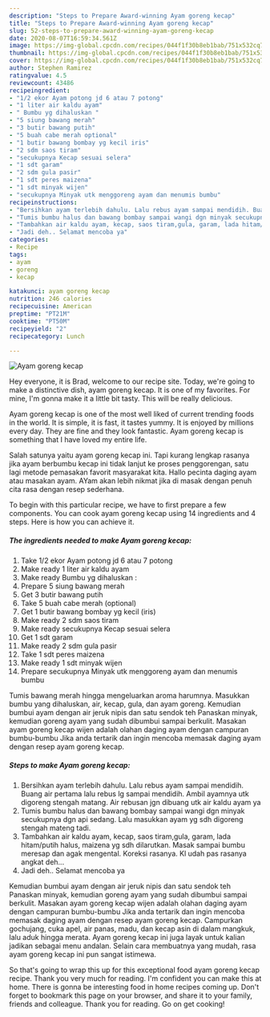 ```yaml
---
description: "Steps to Prepare Award-winning Ayam goreng kecap"
title: "Steps to Prepare Award-winning Ayam goreng kecap"
slug: 52-steps-to-prepare-award-winning-ayam-goreng-kecap
date: 2020-08-07T16:59:34.561Z
image: https://img-global.cpcdn.com/recipes/044f1f30b8eb1bab/751x532cq70/ayam-goreng-kecap-foto-resep-utama.jpg
thumbnail: https://img-global.cpcdn.com/recipes/044f1f30b8eb1bab/751x532cq70/ayam-goreng-kecap-foto-resep-utama.jpg
cover: https://img-global.cpcdn.com/recipes/044f1f30b8eb1bab/751x532cq70/ayam-goreng-kecap-foto-resep-utama.jpg
author: Stephen Ramirez
ratingvalue: 4.5
reviewcount: 43486
recipeingredient:
- "1/2 ekor Ayam potong jd 6 atau 7 potong"
- "1 liter air kaldu ayam"
- " Bumbu yg dihaluskan "
- "5 siung bawang merah"
- "3 butir bawang putih"
- "5 buah cabe merah optional"
- "1 butir bawang bombay yg kecil iris"
- "2 sdm saos tiram"
- "secukupnya Kecap sesuai selera"
- "1 sdt garam"
- "2 sdm gula pasir"
- "1 sdt peres maizena"
- "1 sdt minyak wijen"
- "secukupnya Minyak utk menggoreng ayam dan menumis bumbu"
recipeinstructions:
- "Bersihkan ayam terlebih dahulu. Lalu rebus ayam sampai mendidih. Buang air pertama lalu rebus lg sampai mendidih. Ambil ayamnya utk digoreng stengah matang. Air rebusan jgn dibuang utk air kaldu ayam ya"
- "Tumis bumbu halus dan bawang bombay sampai wangi dgn minyak secukupnya dgn api sedang. Lalu masukkan ayam yg sdh digoreng stengah mateng tadi."
- "Tambahkan air kaldu ayam, kecap, saos tiram,gula, garam, lada hitam/putih halus, maizena yg sdh dilarutkan. Masak sampai bumbu meresap dan agak mengental. Koreksi rasanya. Kl udah pas rasanya angkat deh..."
- "Jadi deh.. Selamat mencoba ya"
categories:
- Recipe
tags:
- ayam
- goreng
- kecap

katakunci: ayam goreng kecap 
nutrition: 246 calories
recipecuisine: American
preptime: "PT21M"
cooktime: "PT50M"
recipeyield: "2"
recipecategory: Lunch

---
```



![Ayam goreng kecap](https://img-global.cpcdn.com/recipes/044f1f30b8eb1bab/751x532cq70/ayam-goreng-kecap-foto-resep-utama.jpg)

Hey everyone, it is Brad, welcome to our recipe site. Today, we're going to make a distinctive dish, ayam goreng kecap. It is one of my favorites. For mine, I'm gonna make it a little bit tasty. This will be really delicious.

Ayam goreng kecap is one of the most well liked of current trending foods in the world. It is simple, it is fast, it tastes yummy. It is enjoyed by millions every day. They are fine and they look fantastic. Ayam goreng kecap is something that I have loved my entire life.

Salah satunya yaitu ayam goreng kecap ini. Tapi kurang lengkap rasanya jika ayam berbumbu kecap ini tidak lanjut ke proses penggorengan, satu lagi metode pemasakan favorit masyarakat kita. Hallo pecinta daging ayam atau masakan ayam. AYam akan lebih nikmat jika di masak dengan penuh cita rasa dengan resep sederhana.


To begin with this particular recipe, we have to first prepare a few components. You can cook ayam goreng kecap using 14 ingredients and 4 steps. Here is how you can achieve it.

<!--inarticleads1-->

##### The ingredients needed to make Ayam goreng kecap:

1. Take 1/2 ekor Ayam potong jd 6 atau 7 potong
1. Make ready 1 liter air kaldu ayam
1. Make ready  Bumbu yg dihaluskan :
1. Prepare 5 siung bawang merah
1. Get 3 butir bawang putih
1. Take 5 buah cabe merah (optional)
1. Get 1 butir bawang bombay yg kecil (iris)
1. Make ready 2 sdm saos tiram
1. Make ready secukupnya Kecap sesuai selera
1. Get 1 sdt garam
1. Make ready 2 sdm gula pasir
1. Take 1 sdt peres maizena
1. Make ready 1 sdt minyak wijen
1. Prepare secukupnya Minyak utk menggoreng ayam dan menumis bumbu


Tumis bawang merah hingga mengeluarkan aroma harumnya. Masukkan bumbu yang dihaluskan, air, kecap, gula, dan ayam goreng. Kemudian bumbui ayam dengan air jeruk nipis dan satu sendok teh Panaskan minyak, kemudian goreng ayam yang sudah dibumbui sampai berkulit. Masakan ayam goreng kecap wijen adalah olahan daging ayam dengan campuran bumbu-bumbu Jika anda tertarik dan ingin mencoba memasak daging ayam dengan resep ayam goreng kecap. 

<!--inarticleads2-->

##### Steps to make Ayam goreng kecap:

1. Bersihkan ayam terlebih dahulu. Lalu rebus ayam sampai mendidih. Buang air pertama lalu rebus lg sampai mendidih. Ambil ayamnya utk digoreng stengah matang. Air rebusan jgn dibuang utk air kaldu ayam ya
1. Tumis bumbu halus dan bawang bombay sampai wangi dgn minyak secukupnya dgn api sedang. Lalu masukkan ayam yg sdh digoreng stengah mateng tadi.
1. Tambahkan air kaldu ayam, kecap, saos tiram,gula, garam, lada hitam/putih halus, maizena yg sdh dilarutkan. Masak sampai bumbu meresap dan agak mengental. Koreksi rasanya. Kl udah pas rasanya angkat deh...
1. Jadi deh.. Selamat mencoba ya


Kemudian bumbui ayam dengan air jeruk nipis dan satu sendok teh Panaskan minyak, kemudian goreng ayam yang sudah dibumbui sampai berkulit. Masakan ayam goreng kecap wijen adalah olahan daging ayam dengan campuran bumbu-bumbu Jika anda tertarik dan ingin mencoba memasak daging ayam dengan resep ayam goreng kecap. Campurkan gochujang, cuka apel, air panas, madu, dan kecap asin di dalam mangkuk, lalu aduk hingga merata. Ayam goreng kecap ini juga layak untuk kalian jadikan sebagai menu andalan. Selain cara membuatnya yang mudah, rasa ayam goreng kecap ini pun sangat istimewa. 

So that's going to wrap this up for this exceptional food ayam goreng kecap recipe. Thank you very much for reading. I'm confident you can make this at home. There is gonna be interesting food in home recipes coming up. Don't forget to bookmark this page on your browser, and share it to your family, friends and colleague. Thank you for reading. Go on get cooking!
